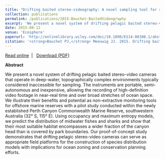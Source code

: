 ```yaml
---
title: "Drifting baited stereo-videography: A novel sampling tool for surveying pelagic wildlife in offshore marine reserves."
collection: publications
permalink: /publications/2015-Bouchet-BaitedVideography
excerpt: 'We present a novel system of drifting pelagic baited stereo-video cameras that operate in deep-water, topographically complex environments typically considered inaccessible for sampling.'
date: 2015-08-12
venue: 'Ecosphere'
paperurl: 'http://onlinelibrary.wiley.com/doi/10.1890/ES14-00380.1/abstract'
citation: '<strong>Bouchet PJ,</strong> Meeuwig JJ. 2015. Drifting baited stereo-videography: A novel sampling tool for surveying pelagic wildlife in offshore marine reserves. <em>Ecosphere</em>, 6(8): art137.'
---
```

<i class="fa fa-link" aria-hidden="true"></i> <a href="http://onlinelibrary.wiley.com/doi/10.1890/ES14-00380.1/abstract"> Read online</a> &nbsp;<span>&#124;</span> &nbsp;<i class="fa fa-file-pdf-o" aria-hidden="true"></i> <a href="https://phbouchet.github.io/files/Bouchet-2015_DriftingBaited.pdf">  Download (PDF)</a>

<strong>Abstract</strong>

We present a novel system of drifting pelagic baited stereo-video cameras that operate in deep-water, topographically complex environments typically considered inaccessible for sampling. The instruments are portable, semi-autonomous and inexpensive, allowing the recording of high-definition video footage in near-real time and over broad stretches of ocean space. We illustrate their benefits and potential as non-extractive monitoring tools for offshore marine reserves with a pilot study conducted within the newly established Perth Canyon Commonwealth Marine Reserve, southwestern Australia (32° S, 115° E). Using occupancy and maximum entropy models, we predict the distribution of midwater fishes and sharks and show that their most suitable habitat encompasses a wider fraction of the canyon head than is covered by park boundaries. Our proof-of-concept study demonstrates that drifting pelagic stereo-video cameras can serve as appropriate field platforms for the construction of species distribution models with implications for ocean zoning and conservation planning efforts.
